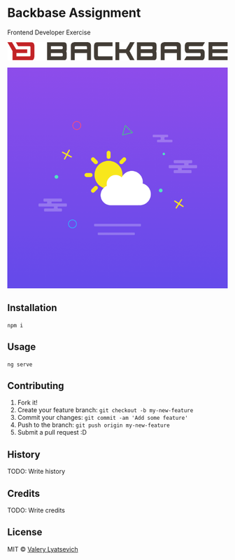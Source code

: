 # Backbase Assignment

Frontend Developer Exercise

![](src/assets/img/backbase.png)

![](src/assets/img/cover.png)

## Installation
`
npm i
`

## Usage
`
ng serve
`

## Contributing

1. Fork it!
2. Create your feature branch: `git checkout -b my-new-feature`
3. Commit your changes: `git commit -am 'Add some feature'`
4. Push to the branch: `git push origin my-new-feature`
5. Submit a pull request :D

## History

TODO: Write history

## Credits

TODO: Write credits

## License

MIT © [Valery Lyatsevich](http://lyatsevich.com)
